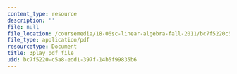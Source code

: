 ```yaml
---
content_type: resource
description: ''
file: null
file_location: /coursemedia/18-06sc-linear-algebra-fall-2011/bc7f5220c5a8edd1397f14b5f99835b6_QQpvGlF_1Qo.pdf
file_type: application/pdf
resourcetype: Document
title: 3play pdf file
uid: bc7f5220-c5a8-edd1-397f-14b5f99835b6
---
```

